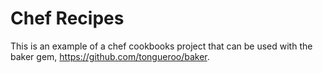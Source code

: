 Chef Recipes
===============

This is an example of a chef cookbooks project that can be used with the baker gem, https://github.com/tongueroo/baker.

